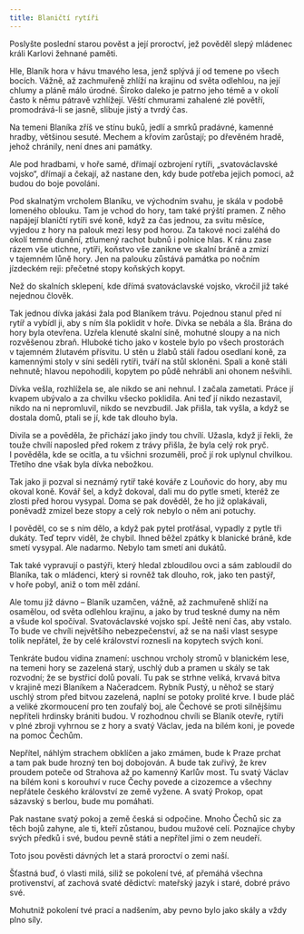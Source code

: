 ```yaml
---
title: Blaničtí rytíři
---
```


Poslyšte poslední starou pověst a její proroctví, jež pověděl slepý mládenec králi Karlovi žehnané paměti.

Hle, Blaník hora v hávu tmavého lesa, jenž splývá jí od temene po všech bocích. Vážně, až zachmuřeně zhlíží na krajinu od světa odlehlou, na její chlumy a pláně málo úrodné. Široko daleko je patrno jeho témě a v okolí často k němu pátravě vzhlížejí. Věští chmurami zahalené zlé povětří, promodrává-li se jasně, slibuje jistý a tvrdý čas.

Na temeni Blaníka zříš ve stínu buků, jedlí a smrků pradávné, kamenné hradby, většinou sesuté. Mechem a křovím zarůstají; po dřevěném hradě, jehož chránily, není dnes ani památky.

Ale pod hradbami, v hoře samé, dřímají ozbrojení rytíři, „svatováclavské vojsko“, dřímají a čekají, až nastane den, kdy bude potřeba jejich pomoci, až budou do boje povoláni.

Pod skalnatým vrcholem Blaníku, ve východním svahu, je skála v podobě lomeného oblouku. Tam je vchod do hory, tam také prýští pramen. Z něho napájejí blaničtí rytíři své koně, když za čas jednou, za svitu měsíce, vyjedou z hory na palouk mezi lesy pod horou. Za takové noci zaléhá do okolí temné dunění, ztlumený rachot bubnů i polnice hlas. K ránu zase rázem vše utichne, rytíři, koňstvo vše zanikne ve skalní bráně a zmizí v tajemném lůně hory. Jen na palouku zůstává památka po nočním jízdeckém reji: přečetné stopy koňských kopyt.

Než do skalních sklepení, kde dřímá svatováclavské vojsko, vkročil již také nejednou člověk.

Tak jednou dívka jakási žala pod Blaníkem trávu. Pojednou stanul před ní rytíř a vybídl ji, aby s ním šla poklidit v hoře. Dívka se nebála a šla. Brána do hory byla otevřena. Uzřela klenuté skalní síně, mohutné sloupy a na nich rozvěšenou zbraň. Hluboké ticho jako v kostele bylo po všech prostorách v tajemném žlutavém přísvitu. U stěn u žlabů stáli řadou osedlaní koně, za kamennými stoly v síni seděli rytíři, tváří na stůl skloněni. Spali a koně stáli nehnutě; hlavou nepohodili, kopytem po půdě nehrábli ani ohonem nešvihli.

Dívka vešla, rozhlížela se, ale nikdo se ani nehnul. I začala zametati. Práce jí kvapem ubývalo a za chvilku všecko poklidila. Ani teď jí nikdo nezastavil, nikdo na ni nepromluvil, nikdo se nevzbudil. Jak přišla, tak vyšla, a když se dostala domů, ptali se jí, kde tak dlouho byla.

Divila se a pověděla, že přichází jako jindy tou chvílí. Užasla, když jí řekli, že touže chvílí naposled před rokem z trávy přišla, že byla celý rok pryč. I pověděla, kde se ocitla, a tu všichni srozuměli, proč jí rok uplynul chvilkou. Třetího dne však byla dívka nebožkou.

Tak jako ji pozval si neznámý rytíř také kováře z Louňovic do hory, aby mu okoval koně. Kovář šel, a když dokoval, dali mu do pytle smetí, kteréž ze zlosti před horou vysypal. Doma se pak dověděl, že ho již oplakávali, poněvadž zmizel beze stopy a celý rok nebylo o něm ani potuchy.

I pověděl, co se s ním dělo, a když pak pytel protřásal, vypadly z pytle tři dukáty. Teď teprv viděl, že chybil. Ihned běžel zpátky k blanické bráně, kde smetí vysypal. Ale nadarmo. Nebylo tam smetí ani dukátů.

Tak také vypravují o pastýři, který hledal zbloudilou ovci a sám zabloudil do Blaníka, tak o mládenci, který si rovněž tak dlouho, rok, jako ten pastýř, v hoře pobyl, aniž o tom měl zdání.

Ale tomu již dávno – Blaník uzamčen, vážně, až zachmuřeně shlíží na osamělou, od světa odlehlou krajinu, a jako by trud teskné dumy na něm a všude kol spočíval. Svatováclavské vojsko spí. Ještě není čas, aby vstalo. To bude ve chvíli největšího nebezpečenství, až se na naši vlast sesype tolik nepřátel, že by celé království roznesli na kopytech svých koní.

Tenkráte budou vidina znamení: uschnou vrcholy stromů v blanickém lese, na temeni hory se zazelená starý, uschlý dub a pramen u skály se tak rozvodní; že se bystřicí dolů povalí. Tu pak se strhne veliká, krvavá bitva v krajině mezi Blaníkem a Načeradcem. Rybník Pustý, u něhož se starý uschlý strom před bitvou zazelená, naplní se potoky prolité krve. I bude pláč a veliké zkormoucení pro ten zoufalý boj, ale Čechové se proti silnějšímu nepříteli hrdinsky brániti budou. V rozhodnou chvíli se Blaník otevře, rytíři v plné zbroji vyhrnou se z hory a svatý Václav, jeda na bílém koni, je povede na pomoc Čechům.

Nepřítel, náhlým strachem obklíčen a jako zmámen, bude k Praze prchat a tam pak bude hrozný ten boj dobojován. A bude tak zuřivý, že krev proudem poteče od Strahova až po kamenný Karlův most. Tu svatý Václav na bílém koni s korouhví v ruce Čechy povede a cizozemce a všechny nepřátele českého království ze země vyžene. A svatý Prokop, opat sázavský s berlou, bude mu pomáhati.

Pak nastane svatý pokoj a země česká si odpočine. Mnoho Čechů sic za těch bojů zahyne, ale ti, kteří zůstanou, budou mužové celí. Poznajíce chyby svých předků i své, budou pevně státi a nepřítel jimi o zem neudeří.

  

Toto jsou pověsti dávných let a stará proroctví o zemi naší.

Šťastná buď, ó vlasti milá, siliž se pokolení tvé, ať přemáhá všechna protivenství, ať zachová svaté dědictví: mateřský jazyk i staré, dobré právo své.

Mohutniž pokolení tvé prací a nadšením, aby pevno bylo jako skály a vždy plno síly.
